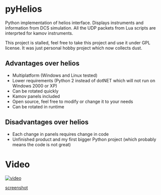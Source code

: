 # pyHelios
Python implementation of helios interface. Displays instruments and information from DCS simulation.
All the UDP packets from Lua scripts are interprted for kamov instruments.

This project is stalled, feel free to take this project and use it under GPL license. It was just personal hobby project which now collects dust.

## Advantages over helios
* Multiplatform (Windows and Linux tested)
* Lower requirements (Python 2 instead of dotNET which will not run on Windows 2000 or XP)
* Can be rotated quickly
* Kamov panels included
* Open source, feel free to modify or change it to your needs
* Can be rotated in runtime

## Disadvantages over helios
* Each change in panels requires change in code
* Unfinished product and my first bigger Python project (which probably means the code is not great)

# Video

[![video](http://img.youtube.com/vi/a1d2wCB37PQ/0.jpg)](http://www.youtube.com/watch?v=a1d2wCB37PQ)

[screenshot](https://raw.githubusercontent.com/truhlikfredy/pyHelios/master/screenShots/01.png)
